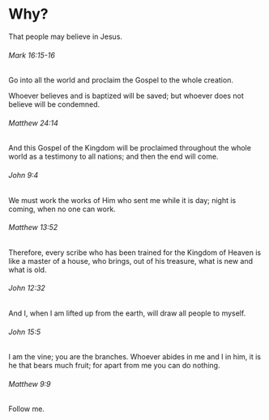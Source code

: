 # Why?

That people may believe in Jesus.

###### Mark 16:15-16

Go into all the world and proclaim the Gospel to the whole creation.

Whoever believes and is baptized will be saved; but whoever does not believe will be condemned.

###### Matthew 24:14

And this Gospel of the Kingdom will be proclaimed throughout the whole world as a testimony to all nations; and then the end will come.

###### John 9:4

We must work the works of Him who sent me while it is day; night is coming, when no one can work.

###### Matthew 13:52

Therefore, every scribe who has been trained for the Kingdom of Heaven is like a master of a house, who brings, out of his treasure, what is new and what is old.

###### John 12:32

And I, when I am lifted up from the earth, will draw all people to myself.

###### John 15:5

I am the vine; you are the branches. Whoever abides in me and I in him, it is he that bears much fruit; for apart from me you can do nothing.

###### Matthew 9:9

Follow me.
